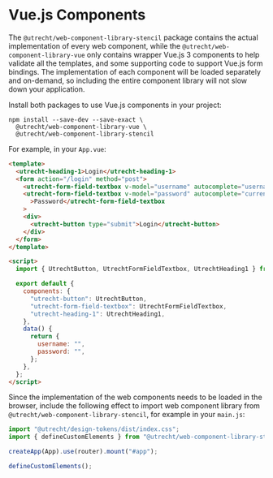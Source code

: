 <!-- @license CC0-1.0 -->

# Vue.js Components

The `@utrecht/web-component-library-stencil` package contains the actual implementation of every web component, while the `@utrecht/web-component-library-vue` only contains wrapper Vue.js 3 components to help validate all the templates, and some supporting code to support Vue.js form bindings. The implementation of each component will be loaded separately and on-demand, so including the entire component library will not slow down your application.

Install both packages to use Vue.js components in your project:

```shell
npm install --save-dev --save-exact \
  @utrecht/web-component-library-vue \
  @utrecht/web-component-library-stencil
```

For example, in your `App.vue`:

```html
<template>
  <utrecht-heading-1>Login</utrecht-heading-1>
  <form action="/login" method="post">
    <utrecht-form-field-textbox v-model="username" autocomplete="username">Username</utrecht-form-field-textbox>
    <utrecht-form-field-textbox v-model="password" autocomplete="current-password" type="password"
      >Password</utrecht-form-field-textbox
    >
    <div>
      <utrecht-button type="submit">Login</utrecht-button>
    </div>
  </form>
</template>

<script>
  import { UtrechtButton, UtrechtFormFieldTextbox, UtrechtHeading1 } from "@utrecht/web-component-library-vue";

  export default {
    components: {
      "utrecht-button": UtrechtButton,
      "utrecht-form-field-textbox": UtrechtFormFieldTextbox,
      "utrecht-heading-1": UtrechtHeading1,
    },
    data() {
      return {
        username: "",
        password: "",
      };
    },
  };
</script>
```

Since the implementation of the web components needs to be loaded in the browser, include the following effect to import web component library from `@utrecht/web-component-library-stencil`, for example in your `main.js`:

```js
import "@utrecht/design-tokens/dist/index.css";
import { defineCustomElements } from "@utrecht/web-component-library-stencil/loader";

createApp(App).use(router).mount("#app");

defineCustomElements();
```
